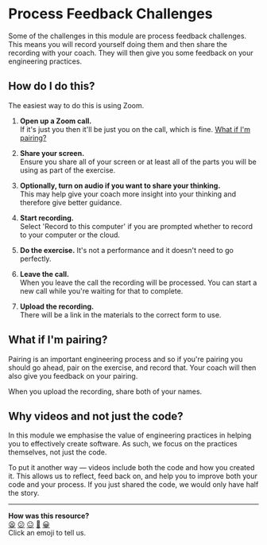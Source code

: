 # Process Feedback Challenges

Some of the challenges in this module are process feedback challenges. This
means you will record yourself doing them and then share the recording with your
coach. They will then give you some feedback on your engineering practices.

## How do I do this?

The easiest way to do this is using Zoom.

1. **Open up a Zoom call.**  
   If it's just you then it'll be just you on the call, which is fine. [What if
   I'm pairing?](#what-if-im-pairing)

2. **Share your screen.**  
   Ensure you share all of your screen or at least all of the parts you will be
   using as part of the exercise.

3. **Optionally, turn on audio if you want to share your thinking.**  
   This may help give your coach more insight into your thinking and therefore
   give better guidance.

4. **Start recording.**  
   Select 'Record to this computer' if you are prompted whether to record to
   your computer or the cloud.

5. **Do the exercise.**
   It's not a performance and it doesn't need to go perfectly.

6. **Leave the call.**  
   When you leave the call the recording will be processed. You can start a new
   call while you're waiting for that to complete.

7. **Upload the recording.**  
   There will be a link in the materials to the correct form to use.

## What if I'm pairing?

Pairing is an important engineering process and so if you're pairing you should
go ahead, pair on the exercise, and record that. Your coach will then also give
you feedback on your pairing.

When you upload the recording, share both of your names.

## Why videos and not just the code?

In this module we emphasise the value of engineering practices in helping you to
effectively create software. As such, we focus on the practices themselves, not
just the code.

To put it another way — videos include both the code and how you created it.
This allows us to reflect, feed back on, and help you to improve both your code
and your process. If you just shared the code, we would only have half the
story.



<!-- BEGIN GENERATED SECTION DO NOT EDIT -->

---

**How was this resource?**  
[😫](https://airtable.com/shrUJ3t7KLMqVRFKR?prefill_Repository=makersacademy%2Fgolden-square-in-python&prefill_File=pills%2Fprocess_feedback_challenges.md&prefill_Sentiment=😫) [😕](https://airtable.com/shrUJ3t7KLMqVRFKR?prefill_Repository=makersacademy%2Fgolden-square-in-python&prefill_File=pills%2Fprocess_feedback_challenges.md&prefill_Sentiment=😕) [😐](https://airtable.com/shrUJ3t7KLMqVRFKR?prefill_Repository=makersacademy%2Fgolden-square-in-python&prefill_File=pills%2Fprocess_feedback_challenges.md&prefill_Sentiment=😐) [🙂](https://airtable.com/shrUJ3t7KLMqVRFKR?prefill_Repository=makersacademy%2Fgolden-square-in-python&prefill_File=pills%2Fprocess_feedback_challenges.md&prefill_Sentiment=🙂) [😀](https://airtable.com/shrUJ3t7KLMqVRFKR?prefill_Repository=makersacademy%2Fgolden-square-in-python&prefill_File=pills%2Fprocess_feedback_challenges.md&prefill_Sentiment=😀)  
Click an emoji to tell us.

<!-- END GENERATED SECTION DO NOT EDIT -->
